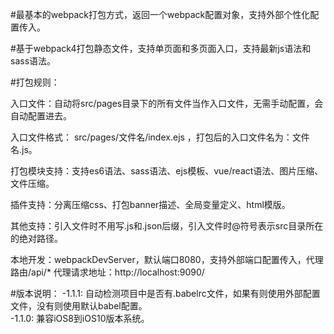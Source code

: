 #最基本的webpack打包方式，返回一个webpack配置对象，支持外部个性化配置传入。

#基于webpack4打包静态文件，支持单页面和多页面入口，支持最新js语法和sass语法。

#打包规则：

  入口文件：自动将src/pages目录下的所有文件当作入口文件，无需手动配置，会自动配置进去。<br>
  
  入口文件格式： src/pages/文件名/index.ejs ，打包后的入口文件名为：文件名.js。<br>
  
  打包模块支持：支持es6语法、sass语法、ejs模板、vue/react语法、图片压缩、文件压缩。<br>
  
  插件支持：分离压缩css、打包banner描述、全局变量定义、html模版。<br>
  
  其他支持：引入文件时不用写.js和.json后缀，引入文件时@符号表示src目录所在的绝对路径。<br>
  
本地开发：webpackDevServer，默认端口8080，支持外部端口配置传入，代理路由/api/* 代理请求地址：http://localhost:9090/ <br>

#版本说明：
-1.1.1: 自动检测项目中是否有.babelrc文件，如果有则使用外部配置文件，没有则使用默认babel配置。<br>
-1.1.0: 兼容iOS8到iOS10版本系统。
